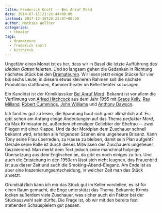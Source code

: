 ```yaml
---
title: Frederick Knott -- Bei Anruf Mord
date: 2014-07-11T21:28:44+00:00
lastmod: 2017-12-18T20:23:07+00:00
author: Mathias Wellner
categories:
  - theater
tags:
  - dramateure
  - frederick knott
  - hitchcock
---
```

Ungefähr einen Monat ist es her, dass wir in Basel die letzte Aufführung des _Idealen Gatten_ feierten. Und so langsam gehen die Gedanken in Richtung nächstes Stück bei den [Dramateuren](http://dramateure.ch). Wir lesen jetzt einige Stücke für vier bis sechs Leute, in diesem etwas kleineren Rahmen soll die nächste Produktion stattfinden, Kammertheater im Kellertheater sozusagen. 

Ein Kandidat ist der Krimiklassiker <a href="http://de.wikipedia.org/wiki/Bei_Anruf_Mord" title="Bei Anruf Mord (Wikipedia)" target="_blank">Bei Anruf Mord</a>. Bekannt ist vor allem die Verfilmung von <a href="http://de.wikipedia.org/wiki/Alfred_Hitchcock" title="Alfred Hitchcock" target="_blank">Alfred Hitchcock</a> aus dem Jahr 1955 mit <a href="http://de.wikipedia.org/wiki/Grace_Kelly" title="Grace Kelly" target="_blank">Grace Kelly</a>, <a href="http://de.wikipedia.org/wiki/Ray_Milland" title="Ray Milland" target="_blank">Ray Milland</a>, <a href="http://de.wikipedia.org/wiki/Robert_Cummings" title="Robert Cummings" target="_blank">Robert Cummings</a>, <a href="http://de.wikipedia.org/wiki/John_Williams_(Schauspieler)" title="John Williams" target="_blank">John Williams</a> und <a href="http://de.wikipedia.org/wiki/Anthony_Dawson" title="Anthony Dawson" target="_blank">Anthony Dawson</a>. 

Ich fand es gut zu lesen, die Spannung baut sich ganz allmählich auf. Es gibt schon am Anfang einige Andeutungen auf das Thema _perfekter Mord_, da Max Krimiautor ist, außerdem ehemaliger Geliebter der Ehefrau -- zwei Fliegen mit einer Klappe. Und da der Mordplan dem Zuschauer schnell bekannt wird, erhalten alle folgenden Szenen eine ungeheure Brisanz. Kann Tony seine Frau überreden, zu Hause zu bleiben, damit sein Plan aufgeht? Gerade seine Rolle ist durch dieses Mitwissen des Zuschauers ungeheuer faszinierend. Man merkt dem Text jedoch seine manchmal holprige Übersetzung aus dem Englischen an, da gibt es noch einiges zu tun. Und auch die Entstehung in den 1950ern lässt sich nicht leugnen, das Frauenbild ist aus dieser Zeit und auch die Smoking-Abend-Eleganz. Am Ende ist es aber eine Inszenierungsentscheidung, in welcher Zeit man das Stück ansetzt. 

Grundsätzlich kann ich mir das Stück gut im Keller vorstellen, es ist für einen Raum gemacht, die Enge unterstützt das Thema. Bekannte Krimis locken außerdem viele Zuschauer, was sicher auch ein Faktor bei der Stückauswahl sein dürfte. Die Frage ist, ob wir mit den bereits fest stehenden Schauspielern gut passen.